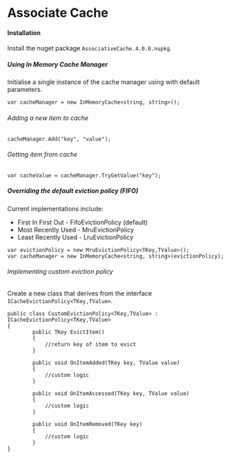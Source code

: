 # Associate Cache

#### Installation
Install the nuget package `AssociativeCache.4.0.0.nupkg`.

##### Using In Memory Cache Manager

Initialise a single instance of the cache manager using with default parameters.

```
var cacheManager = new InMemoryCache<string, string>();
```

###### Adding a new item to cache
```
cacheManager.Add("key", "value");
```

###### Getting item from cache
```
var cacheValue = cacheManager.TryGetValue("key");
```

##### Overriding the default eviction policy (FIFO)

Current implementations include:

* First In First Out - FifoEvictionPolicy (default)
* Most Recently Used - MruEvictionPolicy
* Least Recently Used - LruEvictionPolicy

```
var evictionPolicy = new MruEvictionPolicy<TKey,TValue>();
var cacheManager = new InMemoryCache<string, string>(evictionPolicy);
```

###### Implementing custom eviction policy

Create a new class that derives from the interface `ICacheEvictionPolicy<TKey,TValue>`.

```
public class CustomEvictionPolicy<TKey,TValue> : ICacheEvictionPolicy<TKey,TValue>
{
        public TKey EvictItem()
        {
            //return key of item to evict
        }

        public void OnItemAdded(TKey key, TValue value)
        {
            //custom logic
        }

        public void OnItemAccessed(TKey key, TValue value)
        {
            //custom logic
        }

        public void OnItemRemoved(TKey key)
        {
            //custom logic
        }
}
```